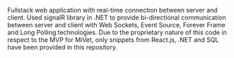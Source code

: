 Fullstack web application with real-time connection between server and client. Used signalR library in .NET to provide bi-directional communication between server and client with Web Sockets, Event Source, Forever Frame and Long Polling technologies. Due to the proprietary nature of this code in respect to the MVP for MiVet, only snippets from React.js, .NET and SQL have been provided in this repository.
